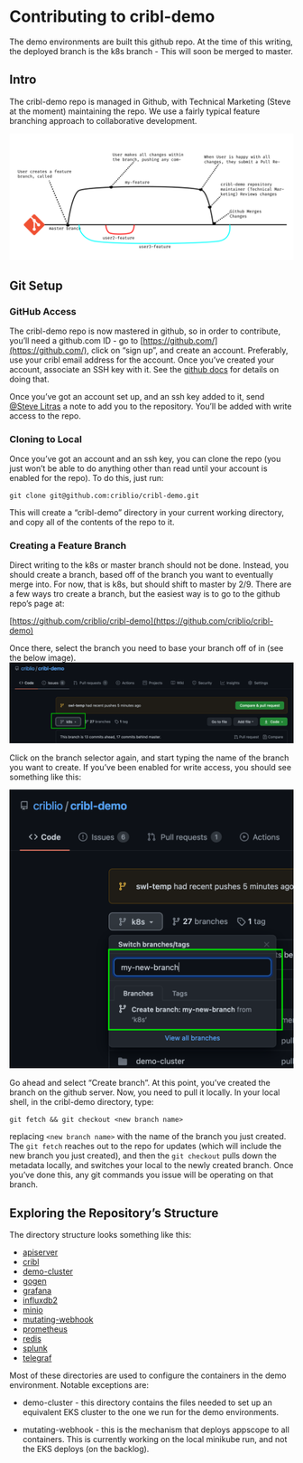 # Contributing to cribl-demo

The demo environments are built this github repo. At the time of this writing, the deployed branch is the k8s branch - This will soon be merged to master. 

## Intro

The cribl-demo repo is managed in Github, with Technical Marketing (Steve at the moment) maintaining the repo. We use a fairly typical feature branching approach to collaborative development. 

![Git Flow Diagram](img/git-flow.svg)

## Git Setup

### GitHub Access

The cribl-demo repo is now mastered in github, so in order to contribute, you’ll need a github.com ID - go to [https://github.com/](https://github.com/), click on “sign up”, and create an account. Preferably, use your cribl email address for the account. Once you’ve created your account, associate an SSH key with it. See the [github docs](https://docs.github.com/en/github/authenticating-to-github/adding-a-new-ssh-key-to-your-github-account) for details on doing that.

Once you’ve got an account set up, and an ssh key added to it, send [@Steve Litras](mailto:steve@cribl.io)​ a note to add you to the repository. You’ll be added with write access to the repo.

### Cloning to Local

Once you’ve got an account and an ssh key, you can clone the repo (you just won’t be able to do anything other than read until your account is enabled for the repo). To do this, just run:
```
git clone git@github.com:criblio/cribl-demo.git
```

This will create a “cribl-demo” directory in your current working directory, and copy all of the contents of the repo to it.

### Creating a Feature Branch

Direct writing to the k8s or master branch should not be done. Instead, you should create a branch, based off of the branch you want to eventually merge into. For now, that is k8s, but should shift to master by 2/9. There are a few ways tro create a branch, but the easiest way is to go to the github repo’s page at:

[https://github.com/criblio/cribl-demo](https://github.com/criblio/cribl-demo)

Once there, select the branch you need to base your branch off of in (see the below image).
![Branch Selection](img/branch-select.png)

Click on the branch selector again, and start typing the name of the branch you want to create. If you’ve been enabled for write access, you should see something like this:

![Branch Creation](img/branch-create.png)

Go ahead and select “Create branch”. At this point, you’ve created the branch on the github server. Now, you need to pull it locally. In your local shell, in the cribl-demo directory, type:

```
git fetch && git checkout <new branch name>
```

replacing `<new branch name>` with the name of the branch you just created. The `git fetch` reaches out to the repo for updates (which will include the new branch you just created), and then the `git checkout` pulls down the metadata locally, and switches your local to the newly created branch. Once you’ve done this, any git commands you issue will be operating on that branch.


## Exploring the Repository’s Structure

The directory structure looks something like this:

* [apiserver](apiserver/README.md)
* [cribl](cribl/README.md)
* [demo-cluster](demo-cluster/README.md)
* [gogen](gogen/README.md)
* [grafana](grafana/README.md)
* [influxdb2](influxdb2/README.md)
* [minio](minio/README.md)
* [mutating-webhook](mutating-webhook/README.md)
* [prometheus](prometheus/README.md)
* [redis](redis/README.md)
* [splunk](splunk/README.md)
* [telegraf](telegraf/README.md)

Most of these directories are used to configure the containers in the demo environment. Notable exceptions are:

* demo-cluster - this directory contains the files needed to set up an equivalent EKS cluster to the one we run for the demo environments.

* mutating-webhook - this is the mechanism that deploys appscope to all containers. This is currently working on the local minikube run, and not the EKS deploys (on the backlog).

